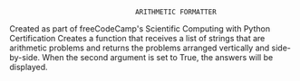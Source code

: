					               ARITHMETIC FORMATTER
Created as part of freeCodeCamp's Scientific Computing with Python Certification
Creates a function that receives a list of strings that are arithmetic problems and returns the problems arranged vertically and side-by-side. When the second argument is set to True, the answers will be displayed.

